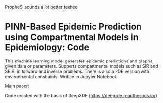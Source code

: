 PropheSI sounds a lot better teehee
# PINN-Based Epidemic Prediction using Compartmental Models in Epidemiology: Code

This machine learning model generates epidemic predictions and graphs given data or parameters. Supports compartmental models such as SIR and SEIR, in forward and inverse problems. There is also a PDE version with environmental constraints. Written in Jupyter Notebook.

Main paper:

Code created with the basis of DeepXDE (https://deepxde.readthedocs.io/)
